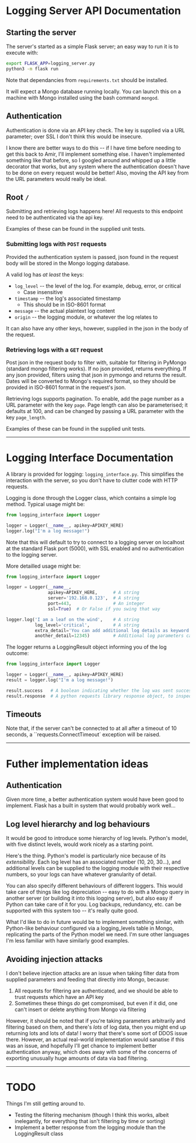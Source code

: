 # Logging Server API Documentation

## Starting the server

The server's started as a simple Flask server; an easy way to run it is to execute with:

```bash
export FLASK_APP=logging_server.py
python3 -m flask run
```

Note that dependancies from `requirements.txt` should be installed. 

It will expect a Mongo database running locally. You can launch this on a machine with Mongo installed using the bash command `mongod`.

## Authentication

Authentication is done via an API key check. The key is supplied via a URL parameter; over SSL I don't think this would be insecure.

I know there are better ways to do this -- if I have time before needing to get this back to Amir, I'll implement something else. I haven't implemented something like that before, so I googled around and whipped up a little decorator that works, but any system where the authentication doesn't have to be done on every request would be better! Also, moving the API key from the URL parameters would really be ideal.

## Root `/`

Submitting and retrieving logs happens here! All requests to this endpoint need to be authenticated via the api key.

Examples of these can be found in the supplied unit tests.

### Submitting logs with `POST` requests
Provided the authentication system is passed, json found in the request body will be stored in the Mongo logging database.

A valid log has *at least* the keys:

* `log_level` -- the level of the log. For example, debug, error, or critical
  * Case insensitive
* `timestamp` -- the log's associated timestamp
  * This should be in ISO-8601 format
* `message` -- the actual plaintext log content
* `origin` -- the logging module, or whatever the log relates to

It can also have any other keys, however, supplied in the json in the body of the request.

### Retrieving logs with a `GET` request

Post json in the request body to filter with, suitable for filtering in PyMongo (standard mongo filtering works). If no json provided, returns everything. If any json provided, filters using that json in pymongo and returns the result. Dates will be converted to Mongo's required format, so they should be provided in ISO-8601 format in the request's json.

Retrieving logs supports pagination. To enable, add the page number as a URL parameter with the key `page`. Page length can also be parameterised; it defaults at 100, and can be changed by passing a URL parameter with the key `page_length`.

Examples of these can be found in the supplied unit tests.

---

# Logging Interface Documentation

A library is provided for logging: `logging_interface.py`. This simplifies the interaction with the server, so you don't have to clutter code with HTTP requests. 

Logging is done through the Logger class, which contains a simple log method. Typical usage might be:

```python
from logging_interface import Logger

logger = Logger(__name__, apikey=APIKEY_HERE)
logger.log("I'm a log message!")
```

Note that this will default to try to connect to a logging server on localhost at the standard Flask port (5000), with SSL enabled and no authentication to the logging server.

More detailled usage might be:

```python
from logging_interface import Logger

logger = Logger(__name__,
                apikey=APIKEY_HERE,      # A string
                server='192.168.0.123',  # A string
                port=443,                # An integer
                ssl=True)  # Or False if you swing that way

logger.log('I am a leaf on the wind',    # A string
           log_level='critical',         # A string
           extra_detail='You can add additional log details as keyword arguments here. Logs are stored on the server as Mongo documents, which are akin to a dictionary or map.',
           another_detail=12345)         # Additional log parameters can be whatever you want, so long as they're json-serialisable.
```

The logger returns a LoggingResult object informing you of the log outcome:

```python
from logging_interface import Logger

logger = Logger(__name__, apikey=APIKEY_HERE)
result = logger.log("I'm a log message!")

result.success   # A boolean indicating whether the log was sent successfully to the logging server
result.response  # A python requests library response object, to inspect if logging fails
```

## Timeouts

Note that, if the server can't be connected to at all after a timeout of 10 seconds, a ``requests.ConnectTimeout` exception will be raised.

---

# Futher implementation ideas

## Authentication

Given more time, a better authentication system would have been good to implement. Flask has a built in system that would probably work well...

## Log level hierarchy and log behaviours

It would be good to introduce some hierarchy of log levels. Python's model, with five distinct levels, would work nicely as a starting point.

Here's the thing. Python's model is particularly nice because of its *extensibility*. Each log level has an associated number (10, 20, 30...), and additional levels can be supplied to the logging module with their respective numbers, so your logs can have whatever granularity of detail.

You can also specify different behaviours of different loggers. This would take care of things like log depreciation -- easy to do with a Mongo query in another server (or building it into this logging server), but also easy if Python can take care of it for you. Log backups, redundancy, etc. can be supported with this system too -- it's really quite good.

What I'd like to do in future would be to implement something similar, with Python-like behaviour configured via a logging_levels table in Mongo, replicating the parts of the Python model we need. I'm sure other languages I'm less familiar with have similarly good examples.

## Avoiding injection attacks
I don't believe injection attacks are an issue when taking filter data from supplied parameters and feeding that directly into Mongo, because:

1. All requests for filtering are authenticated, and we should be able to trust requests which have an API key
2. Sometimes these things *do* get compromised, but even if it did, one can't insert or delete anything from Mongo via filtering

However, it should be noted that if you're taking parameters arbitrarily and filtering based on them, and there's *lots* of log data, then you might end up returning lots and lots of data! I worry that there's some sort of DDOS issue there. However, an actual real-world implementation would sanatise if this was an issue, and hopefully I'll get chance to implement better authentication anyway, which does away with some of the concerns of exporting unusually huge amounts of data via bad filtering.

---

# TODO

Things I'm still getting around to. 

* Testing the filtering mechanism (though I think this works, albeit inelegantly, for everything that isn't filtering by time or sorting)
* Implement a better response from the logging module than the LoggingResult class
